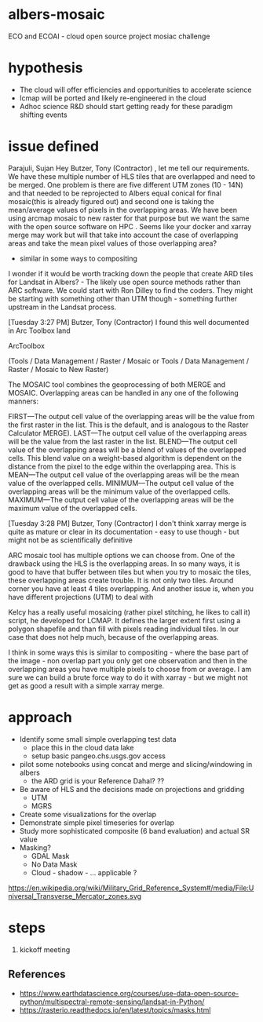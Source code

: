 # albers-mosaic
ECO and ECOAI - cloud open source project mosiac challenge


# hypothesis

- The cloud will offer efficiencies and opportunities to accelerate science
- lcmap will be ported and likely re-engineered in the cloud
- Adhoc science R&D should start getting ready for these paradigm shifting events

# issue defined 

Parajuli, Sujan
    Hey Butzer, Tony (Contractor) , let me tell our requirements. We have these multiple number of HLS tiles that are overlapped and need to be merged. One problem is there are five different UTM zones (10 - 14N) and that needed to be reprojected to Albers equal conical for final mosaic(this is already figured out) and second one is taking the mean/average values of pixels in the overlapping areas. We have been using arcmap mosaic to new raster for that purpose but we want the same with the open source software on HPC . Seems like your docker and xarray merge may work but will that take into account the case of overlapping areas and take the mean pixel values of those overlapping area?


- similar in some ways to compositing


I wonder if it would be worth tracking down the people that create ARD tiles for Landsat in Albers? - The likely use open source methods rather than ARC software. We could start with Ron Dilley to find the coders. They might be starting with something other than UTM though - something further upstream in the Landsat process.

[Tuesday 3:27 PM] Butzer, Tony (Contractor)
    I found this well documented in Arc Toolbox land



ArcToolbox

(Tools / Data Management / Raster / Mosaic or Tools / Data Management / Raster / Mosaic to New Raster)

The MOSAIC tool combines the geoprocessing of both MERGE and MOSAIC. Overlapping areas can be handled in any one of the following manners:


	
FIRST—The output cell value of the overlapping areas will be the value from the first raster in the list. This is the default, and is analogous to the Raster Calculator MERGE).
	LAST—The output cell value of the overlapping areas will be the value from the last raster in the list.
	BLEND—The output cell value of the overlapping areas will be a blend of values of the overlapped cells. This blend value on a weight-based algorithm is dependent on the distance from the pixel to the edge within the overlapping area. This is 
	MEAN—The output cell value of the overlapping areas will be the mean value of the overlapped cells.
	MINIMUM—The output cell value of the overlapping areas will be the  minimum value of the overlapped cells.
	MAXIMUM—The output cell value of the overlapping areas will be the  maximum value of the overlapped cells.


​[Tuesday 3:28 PM] Butzer, Tony (Contractor)
    I don't think xarray merge is quite as mature or clear in its documentation - easy to use though - but might not be as scientifically definitive


ARC mosaic tool has multiple options we can choose from. One of the drawback using the HLS is the overlapping areas. In so many ways, it is good to have that buffer between tiles but when you try to mosaic the tiles, these overlapping areas create trouble. It is not only two tiles. Around corner you have at least 4 tiles overlapping. And another issue is, when you have different projections (UTM) to deal with

Kelcy has a really useful mosaicing (rather pixel stitching, he likes to call it) script, he developed for LCMAP. It defines the larger extent first using a polygon shapefile and than fill with pixels reading individual tiles. In our case that does not help much, because of the overlapping areas.

I think in some ways this is similar to compositing  - where the base part of the image - non overlap part you only get one observation and then in the overlapping areas you have multiple pixels to choose from or average. I am sure we can build a brute force way to do it with xarray - but we might not get as good a result with a simple xarray merge. 

# approach

- Identify some small simple overlapping test data
	- place this in the cloud data lake
	- setup basic pangeo.chs.usgs.gov access
- pilot some notebooks using concat and merge and slicing/windowing in albers
	- the ARD grid is your Reference Dahal? ??
- Be aware of HLS and the decisions made on projections and gridding
    - UTM
    - MGRS
- Create some visualizations for the overlap
- Demonstrate simple pixel timeseries for overlap
- Study more sophisticated composite (6 band evaluation) and actual SR value
- Masking?
	- GDAL Mask
	- No Data Mask
	- Cloud - shadow - ... applicable ?
    

https://en.wikipedia.org/wiki/Military_Grid_Reference_System#/media/File:Universal_Transverse_Mercator_zones.svg

# steps

1. kickoff meeting


## References 

- https://www.earthdatascience.org/courses/use-data-open-source-python/multispectral-remote-sensing/landsat-in-Python/
- https://rasterio.readthedocs.io/en/latest/topics/masks.html



